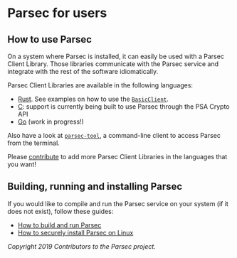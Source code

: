 # Parsec for users

## How to use Parsec

On a system where Parsec is installed, it can easily be used with a Parsec Client Library. Those
libraries communicate with the Parsec service and integrate with the rest of the software
idiomatically.

Parsec Client Libraries are available in the following languages:

- [Rust](https://docs.rs/parsec-client/*/parsec_client/). See examples on how to use the
   [`BasicClient`](https://docs.rs/parsec-client/*/parsec_client/core/basic_client/struct.BasicClient.html).
- [C](https://github.com/parallaxsecond/parsec-se-driver): support is currently being built to use
   Parsec through the PSA Crypto API
- [Go](https://github.com/parallaxsecond/parsec-client-go) (work in progress!)

Also have a look at [`parsec-tool`](https://github.com/parallaxsecond/parsec-tool), a command-line
client to access Parsec from the terminal.

Please [contribute](parsec_client/writing_library.md) to add more Parsec Client Libraries in the
languages that you want!

## Building, running and installing Parsec

If you would like to compile and run the Parsec service on your system (if it does not exist),
follow these guides:

- [How to build and run Parsec](parsec_service/build_run.md)
- [How to securely install Parsec on Linux](parsec_service/install_parsec_linux.md)

*Copyright 2019 Contributors to the Parsec project.*
